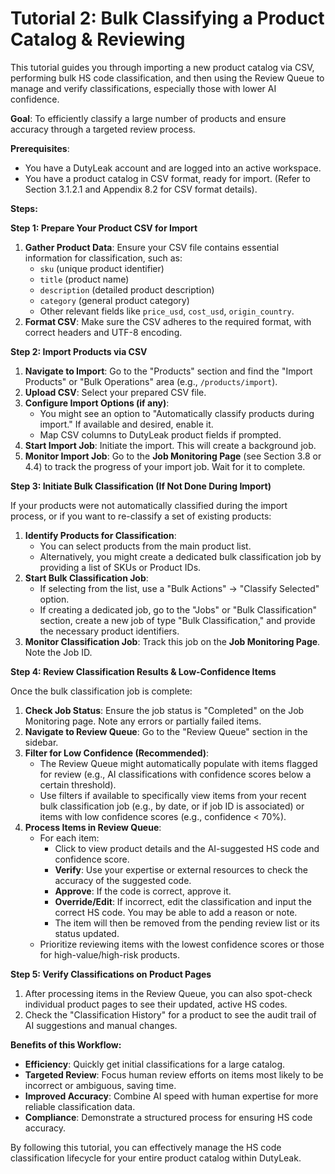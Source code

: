 # Tutorial 2: Bulk Classifying a Product Catalog & Reviewing

This tutorial guides you through importing a new product catalog via CSV, performing bulk HS code classification, and then using the Review Queue to manage and verify classifications, especially those with lower AI confidence.

**Goal**: To efficiently classify a large number of products and ensure accuracy through a targeted review process.

**Prerequisites**:
*   You have a DutyLeak account and are logged into an active workspace.
*   You have a product catalog in CSV format, ready for import. (Refer to Section 3.1.2.1 and Appendix 8.2 for CSV format details).

**Steps:**

**Step 1: Prepare Your Product CSV for Import**

1.  **Gather Product Data**: Ensure your CSV file contains essential information for classification, such as:
    *   `sku` (unique product identifier)
    *   `title` (product name)
    *   `description` (detailed product description)
    *   `category` (general product category)
    *   Other relevant fields like `price_usd`, `cost_usd`, `origin_country`.
2.  **Format CSV**: Make sure the CSV adheres to the required format, with correct headers and UTF-8 encoding.

**Step 2: Import Products via CSV**

1.  **Navigate to Import**: Go to the "Products" section and find the "Import Products" or "Bulk Operations" area (e.g., `/products/import`).
2.  **Upload CSV**: Select your prepared CSV file.
3.  **Configure Import Options (if any)**:
    *   You might see an option to "Automatically classify products during import." If available and desired, enable it.
    *   Map CSV columns to DutyLeak product fields if prompted.
4.  **Start Import Job**: Initiate the import. This will create a background job.
5.  **Monitor Import Job**: Go to the **Job Monitoring Page** (see Section 3.8 or 4.4) to track the progress of your import job. Wait for it to complete.

**Step 3: Initiate Bulk Classification (If Not Done During Import)**

If your products were not automatically classified during the import process, or if you want to re-classify a set of existing products:

1.  **Identify Products for Classification**:
    *   You can select products from the main product list.
    *   Alternatively, you might create a dedicated bulk classification job by providing a list of SKUs or Product IDs.
2.  **Start Bulk Classification Job**:
    *   If selecting from the list, use a "Bulk Actions" -> "Classify Selected" option.
    *   If creating a dedicated job, go to the "Jobs" or "Bulk Classification" section, create a new job of type "Bulk Classification," and provide the necessary product identifiers.
3.  **Monitor Classification Job**: Track this job on the **Job Monitoring Page**. Note the Job ID.

**Step 4: Review Classification Results & Low-Confidence Items**

Once the bulk classification job is complete:

1.  **Check Job Status**: Ensure the job status is "Completed" on the Job Monitoring page. Note any errors or partially failed items.
2.  **Navigate to Review Queue**: Go to the "Review Queue" section in the sidebar.
3.  **Filter for Low Confidence (Recommended)**:
    *   The Review Queue might automatically populate with items flagged for review (e.g., AI classifications with confidence scores below a certain threshold).
    *   Use filters if available to specifically view items from your recent bulk classification job (e.g., by date, or if job ID is associated) or items with low confidence scores (e.g., confidence < 70%).
4.  **Process Items in Review Queue**:
    *   For each item:
        *   Click to view product details and the AI-suggested HS code and confidence score.
        *   **Verify**: Use your expertise or external resources to check the accuracy of the suggested code.
        *   **Approve**: If the code is correct, approve it.
        *   **Override/Edit**: If incorrect, edit the classification and input the correct HS code. You may be able to add a reason or note.
        *   The item will then be removed from the pending review list or its status updated.
    *   Prioritize reviewing items with the lowest confidence scores or those for high-value/high-risk products.

**Step 5: Verify Classifications on Product Pages**

1.  After processing items in the Review Queue, you can also spot-check individual product pages to see their updated, active HS codes.
2.  Check the "Classification History" for a product to see the audit trail of AI suggestions and manual changes.

**Benefits of this Workflow:**

*   **Efficiency**: Quickly get initial classifications for a large catalog.
*   **Targeted Review**: Focus human review efforts on items most likely to be incorrect or ambiguous, saving time.
*   **Improved Accuracy**: Combine AI speed with human expertise for more reliable classification data.
*   **Compliance**: Demonstrate a structured process for ensuring HS code accuracy.

By following this tutorial, you can effectively manage the HS code classification lifecycle for your entire product catalog within DutyLeak.
